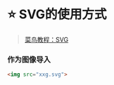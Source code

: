 # ⭐ SVG的使用方式

> [菜鸟教程：SVG](https://www.runoob.com/html/html5-svg.html)
### 作为图像导入
```html
<img src="xxg.svg">
```
